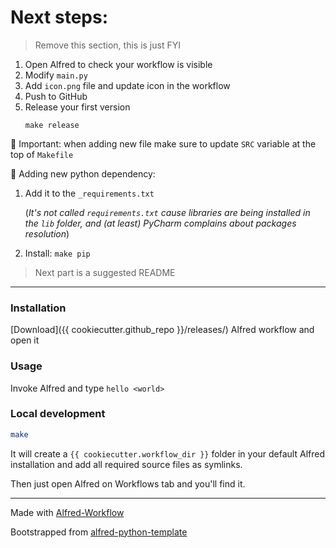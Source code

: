 # Next steps:

> Remove this section, this is just FYI

1. Open Alfred to check your workflow is visible
2. Modify `main.py`
3. Add `icon.png` file and update icon in the workflow
4. Push to GitHub
5. Release your first version
   ```shell script
   make release
   ```

👻 Important: when adding new file make sure to update `SRC` variable at the top
of `Makefile`

🐍 Adding new python dependency:

1. Add it to the `_requirements.txt`

   (_It's not called `requirements.txt` cause
   libraries are being installed in the `lib` folder, and (at least) PyCharm complains
   about packages resolution_)
2. Install: `make pip ` 
   

> Next part is a suggested README

---

### Installation

[Download]({{ cookiecutter.github_repo }}/releases/) Alfred workflow and open it

### Usage

Invoke Alfred and type `hello <world>`

### Local development

```bash
make
```

It will create a `{{ cookiecutter.workflow_dir }}` folder in your default Alfred
installation and add all required source files as symlinks.

Then just open Alfred on Workflows tab and you'll find it.

---

Made with [Alfred-Workflow](https://github.com/deanishe/alfred-workflow)

Bootstrapped from
[alfred-python-template](https://github.com/fbjorn/alfred-python-template)
